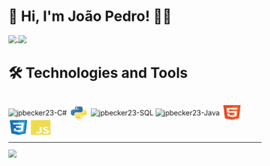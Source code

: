 # 👋 Hi, I'm João Pedro! 👨‍💻


<a href="https://github.com/jpbecker23/github-readme-stats">
  <img height=160 align="center" src="https://github-readme-stats.vercel.app/api?username=jpbecker23&show_icons=true&theme=dark" />
</a>
<a href="https://github.com/jpbecker23/convoychat">
  <img height=160 align="center" src="https://github-readme-stats.vercel.app/api/top-langs?username=jpbecker23&layout=compact&langs_count=8&theme=dark&card_width=320" />
</a>

# 🛠️ Technologies and Tools

<div style="display: inline_block"><br>  
  <img align="center" alt="jpbecker23-C#" height="30" width="40" src="https://cdn.jsdelivr.net/gh/devicons/devicon@latest/icons/csharp/csharp-original.svg">          
  <img align="center" alt="jpbecker23-Python" height="30" width="40" src="https://raw.githubusercontent.com/devicons/devicon/master/icons/python/python-original.svg">
  <img align="center" alt="jpbecker23-SQL" height="30" width="40" src="https://cdn.jsdelivr.net/gh/devicons/devicon@latest/icons/azuresqldatabase/azuresqldatabase-original.svg">
  <img align="center" alt="jpbecker23-Java" height="30" width="40" src="https://cdn.jsdelivr.net/gh/devicons/devicon@latest/icons/java/java-plain-wordmark.svg">
  <img align="center" alt="jpbecker23-HTML" height="30" width="40" src="https://raw.githubusercontent.com/devicons/devicon/master/icons/html5/html5-original.svg">
  <img align="center" alt="jpbecker23-CSS" height="30" width="40" src="https://raw.githubusercontent.com/devicons/devicon/master/icons/css3/css3-original.svg">
  <img align="center" alt="jpbecker23-JavaScript" height="30" width="40" src="https://raw.githubusercontent.com/devicons/devicon/master/icons/javascript/javascript-plain.svg">
</div>

---

<div> 
  <a href="https://www.linkedin.com/in/joao-pedro-becker-da-silva/" target="_blank">
    <img src="https://img.shields.io/badge/-LinkedIn-%230077B5?style=for-the-badge&logo=linkedin&logoColor=white">
  </a> 
</div>
